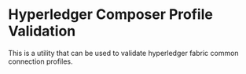 # Hyperledger Composer Profile Validation

This is a utility that can be used to validate hyperledger fabric common connection profiles.

